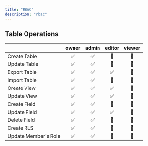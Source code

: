 ```yaml
---
title: "RBAC"
description: "rbac"
---
```


## Table Operations

|                      | owner | admin | editor | viewer |
| -------------------- | :---: | :---: | :----: | :----: |
| Create Table         |  ✅   |  ✅   |   🚫   |   🚫   |
| Update Table         |  ✅   |  ✅   |   🚫   |   🚫   |
| Export Table         |  ✅   |  ✅   |   ✅   |   🚫   |
| Import Table         |  ✅   |  ✅   |   🚫   |   🚫   |
| Create View          |  ✅   |  ✅   |   ✅   |   🚫   |
| Update View          |  ✅   |  ✅   |   ✅   |   🚫   |
| Create Field         |  ✅   |  ✅   |   🚫   |   🚫   |
| Update Field         |  ✅   |  ✅   |   ✅   |   🚫   |
| Delete Field         |  ✅   |  ✅   |   🚫   |   🚫   |
| Create RLS           |  ✅   |  ✅   |   🚫   |   🚫   |
| Update Member's Role |  ✅   |  ✅   |   🚫   |   🚫   |
